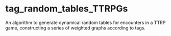 # tag_random_tables_TTRPGs
An algorithm to generate dynamical random tables for encounters in a TTRP game, constructing a series of weighted graphs according to tags.
